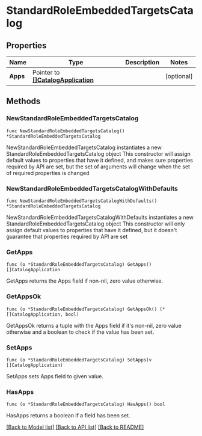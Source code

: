 # StandardRoleEmbeddedTargetsCatalog

## Properties

Name | Type | Description | Notes
------------ | ------------- | ------------- | -------------
**Apps** | Pointer to [**[]CatalogApplication**](CatalogApplication.md) |  | [optional] 

## Methods

### NewStandardRoleEmbeddedTargetsCatalog

`func NewStandardRoleEmbeddedTargetsCatalog() *StandardRoleEmbeddedTargetsCatalog`

NewStandardRoleEmbeddedTargetsCatalog instantiates a new StandardRoleEmbeddedTargetsCatalog object
This constructor will assign default values to properties that have it defined,
and makes sure properties required by API are set, but the set of arguments
will change when the set of required properties is changed

### NewStandardRoleEmbeddedTargetsCatalogWithDefaults

`func NewStandardRoleEmbeddedTargetsCatalogWithDefaults() *StandardRoleEmbeddedTargetsCatalog`

NewStandardRoleEmbeddedTargetsCatalogWithDefaults instantiates a new StandardRoleEmbeddedTargetsCatalog object
This constructor will only assign default values to properties that have it defined,
but it doesn't guarantee that properties required by API are set

### GetApps

`func (o *StandardRoleEmbeddedTargetsCatalog) GetApps() []CatalogApplication`

GetApps returns the Apps field if non-nil, zero value otherwise.

### GetAppsOk

`func (o *StandardRoleEmbeddedTargetsCatalog) GetAppsOk() (*[]CatalogApplication, bool)`

GetAppsOk returns a tuple with the Apps field if it's non-nil, zero value otherwise
and a boolean to check if the value has been set.

### SetApps

`func (o *StandardRoleEmbeddedTargetsCatalog) SetApps(v []CatalogApplication)`

SetApps sets Apps field to given value.

### HasApps

`func (o *StandardRoleEmbeddedTargetsCatalog) HasApps() bool`

HasApps returns a boolean if a field has been set.


[[Back to Model list]](../README.md#documentation-for-models) [[Back to API list]](../README.md#documentation-for-api-endpoints) [[Back to README]](../README.md)


